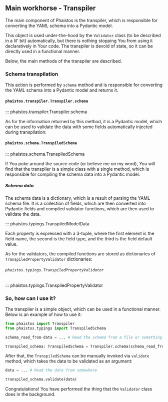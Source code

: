 ## Main workhorse - Transpiler

The main component of Phaistos is the transpiler, which is responsible for converting the YAML schema into a Pydantic model.

This object is used under-the-hood by the `Validator` class (to be described in a lil' bit) automatically, but there is nothing stopping You from using it
declaratively in Your code. The transpiler is devoid of state, so it can
be directly used in a functional manner.

Below, the main methods of the transpiler are described.

### Schema transpilation

This action is performed by `schema` method and is responsible for converting the YAML schema into a Pydantic model and returns it.

#### `phaistos.transpiler.Transpiler.schema`

::: phaistos.transpiler.Transpiler.schema

As for the information returned by this method, it is a Pydantic model, which can be used to validate the data with some fields automatically injected during transpilation:

#### `phaistos.schema.TranspiledSchema`

::: phaistos.schema.TranspiledSchema

If You poke around the source code (or believe me on my word), You will find that the transpiler is a simple class with a single method, which is responsible for compiling the schema data into a Pydantic model.

##### Schema data

The schema data is a dictionary, which is a result of parsing the YAML schema file. It is a collection of fields, which are then converted into Pydantic fields
and compiled validator functions, which are then used to validate the data.

::: phaistos.typings.TranspiledModelData

Each property is expressed with a 3-tuple, where the first element is the field name, the second is the field type, and the third is the field default value.

As for the validators, the compiled functions are stored as dictionaries of `TranspiledPropertyValidator` dictionaries:

###### `phaistos.typings.TranspiledPropertyValidator`

::: phaistos.typings.TranspiledPropertyValidator

### So, how can I use it?

The transpiler is a simple object, which can be used in a functional manner. Below is an example of how to use it:

```python
from phaistos import Transpiler
from phaistos.typings import TranspiledSchema

schema_read_from-data = ... # Read the schema from a file or something

transpiled_schema: TranspiledSchema = Transpiler.schema(schema_read_from_data)
```

After that, the `TranspiledSchema` can be manually invoked via `validate` method,
which takes the data to be validated as an argument:

```python
data = ... # Read the data from somewhere

transpiled_schema.validate(data)
```

Congratulations! You have performed the thing that the `Validator` class does
in the background.
